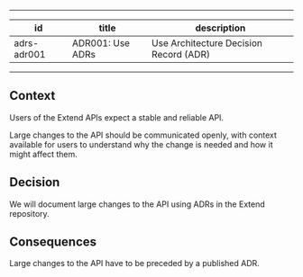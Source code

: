 ______________________________________________________________________

| id          | title            | description                            |
| ----------- | ---------------- | -------------------------------------- |
| adrs-adr001 | ADR001: Use ADRs | Use Architecture Decision Record (ADR) |

______________________________________________________________________

## Context

Users of the Extend APIs expect a stable and reliable API.

Large changes to the API should be communicated openly, with context available for users to understand why the change is needed and how it might affect them.

## Decision

We will document large changes to the API using ADRs in the Extend repository.

## Consequences

Large changes to the API have to be preceded by a published ADR.
